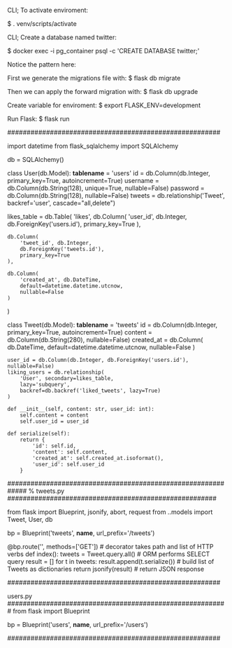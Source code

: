 
<!-- Activate the virtual environment if it is not already activated: -->
CLI; To activate enviroment:

$ . venv/scripts/activate

CLI; Create a database named twitter:

$ docker exec -i pg_container psql -c 'CREATE DATABASE twitter;'



Notice the pattern here:
<!-- CLI: cd flask/twitter -->
First we generate the migrations file with:
$ flask db migrate

<!-- CLI: $ flask db migrate -->
Then we can apply the forward migration with:
$ flask db upgrade

Create variable for enviroment:
$ export FLASK_ENV=development

Run Flask:
$ flask run

<!-- models.py -->
#######################################################
<!-- -->
import datetime
from flask_sqlalchemy import SQLAlchemy

db = SQLAlchemy()


class User(db.Model):
    __tablename__ = 'users'
    id = db.Column(db.Integer, primary_key=True, autoincrement=True)
    username = db.Column(db.String(128), unique=True, nullable=False)
    password = db.Column(db.String(128), nullable=False)
    tweets = db.relationship('Tweet', backref='user', cascade="all,delete")


likes_table = db.Table(
    'likes',
    db.Column(
        'user_id', db.Integer,
        db.ForeignKey('users.id'),
        primary_key=True
    ),

    db.Column(
        'tweet_id', db.Integer,
        db.ForeignKey('tweets.id'),
        primary_key=True
    ),

    db.Column(
        'created_at', db.DateTime,
        default=datetime.datetime.utcnow,
        nullable=False
    )
)


class Tweet(db.Model):
    __tablename__ = 'tweets'
    id = db.Column(db.Integer, primary_key=True, autoincrement=True)
    content = db.Column(db.String(280), nullable=False)
    created_at = db.Column(
        db.DateTime,
        default=datetime.datetime.utcnow,
        nullable=False
    )

    user_id = db.Column(db.Integer, db.ForeignKey('users.id'), nullable=False)
    liking_users = db.relationship(
        'User', secondary=likes_table,
        lazy='subquery',
        backref=db.backref('liked_tweets', lazy=True)
    )

    def __init__(self, content: str, user_id: int):
        self.content = content
        self.user_id = user_id

    def serialize(self):
        return {
            'id': self.id,
            'content': self.content,
            'created_at': self.created_at.isoformat(),
            'user_id': self.user_id
        }


#############################################################
% <!-- -->
tweets.py
######################################################


from flask import Blueprint, jsonify, abort, request
from ..models import Tweet, User, db

bp = Blueprint('tweets', __name__, url_prefix='/tweets')


@bp.route('', methods=['GET'])  # decorator takes path and list of HTTP verbs
def index():
    tweets = Tweet.query.all()  # ORM performs SELECT query
    result = []
    for t in tweets:
        result.append(t.serialize())  # build list of Tweets as dictionaries
    return jsonify(result)  # return JSON response

#######################################################

users.py
#########################################################
from flask import Blueprint

bp = Blueprint('users', __name__, url_prefix='/users')

#######################################################
